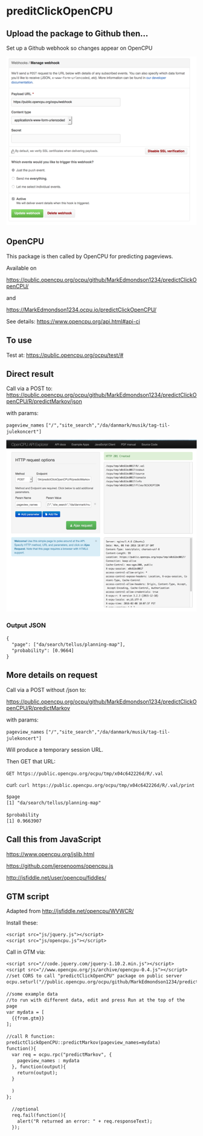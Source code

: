 # preditClickOpenCPU

## Upload the package to Github then...

Set up a Github webhook so changes appear on OpenCPU

![github webhook](github_webhook.png)

## OpenCPU

This package is then called by OpenCPU for predicting pageviews.

Available on

https://public.opencpu.org/ocpu/github/MarkEdmondson1234/predictClickOpenCPU/

and

https://MarkEdmondson1234.ocpu.io/predictClickOpenCPU/

See details: https://www.opencpu.org/api.html#api-ci

## To use

Test at: https://public.opencpu.org/ocpu/test/#

## Direct result

Call via a POST to:
https://public.opencpu.org/ocpu/github/MarkEdmondson1234/predictClickOpenCPU/R/predictMarkov/json

with params: 

`pageview_names`
`["/","site_search","/da/danmark/musik/tag-til-julekoncert"]`

![Open CPU example](openCPUdemo.png)

### Output JSON

```
{
  "page": ["da/search/tellus/planning-map"],
  "probability": [0.9664]
}
```

## More details on request

Call via a POST without /json to:

https://public.opencpu.org/ocpu/github/MarkEdmondson1234/predictClickOpenCPU/R/predictMarkov

with params: 

`pageview_names`
`["/","site_search","/da/danmark/musik/tag-til-julekoncert"]`



Will produce a temporary session URL.

Then GET that URL:

`GET https://public.opencpu.org/ocpu/tmp/x04c642226d/R/.val`

curl:
`curl https://public.opencpu.org/ocpu/tmp/x04c642226d/R/.val/print`

```
$page
[1] "da/search/tellus/planning-map"

$probability
[1] 0.9663907
```

## Call this from JavaScript

https://www.opencpu.org/jslib.html

https://github.com/jeroenooms/opencpu.js

http://jsfiddle.net/user/opencpu/fiddles/


## GTM script

Adapted from http://jsfiddle.net/opencpu/WVWCR/ 

Install these:
```
<script src="js/jquery.js"></script>
<script src="js/opencpu.js"></script>

```

Call in GTM via:
```
<script src="//code.jquery.com/jquery-1.10.2.min.js"></script> 
<script src="//www.opencpu.org/js/archive/opencpu-0.4.js"></script>
//set CORS to call "predictClickOpenCPU" package on public server
ocpu.seturl("//public.opencpu.org/ocpu/github/MarkEdmondson1234/predictClickOpenCPU/R")

//some example data
//to run with different data, edit and press Run at the top of the page
var mydata = [
  {{from.gtm}}   
];

//call R function: predictClickOpenCPU::predictMarkov(pageview_names=mydata)
function(){
  var req = ocpu.rpc("predictMarkov", {
    pageview_names : mydata
  }, function(output){
    return(output);
  }
  
  )
};

  //optional
  req.fail(function(){
    alert("R returned an error: " + req.responseText); 
  });
```
